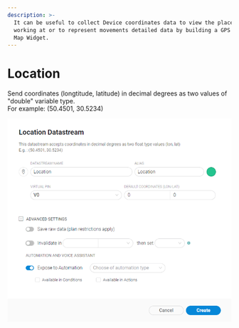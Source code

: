 ```yaml
---
description: >-
  It can be useful to collect Device coordinates data to view the places it was
  working at or to represent movements detailed data by building a GPS track in
  Map Widget.
---
```


# Location

Send coordinates \(longtitude, latitude\) in decimal degrees as two values of "double" variable type.   
For example: \(50.4501, 30.5234\)

![](../../../../.gitbook/assets/location_ds.png)

